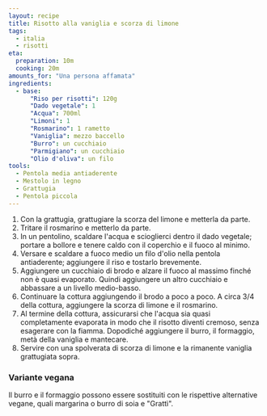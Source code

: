 ```yaml
---
layout: recipe
title: Risotto alla vaniglia e scorza di limone
tags:
  - italia
  - risotti
eta:
  preparation: 10m
  cooking: 20m
amounts_for: "Una persona affamata"
ingredients:
  - base:
      "Riso per risotti": 120g
      "Dado vegetale": 1
      "Acqua": 700ml
      "Limoni": 1
      "Rosmarino": 1 rametto
      "Vaniglia": mezzo baccello
      "Burro": un cucchiaio
      "Parmigiano": un cucchiaio
      "Olio d'oliva": un filo
tools:
  - Pentola media antiaderente
  - Mestolo in legno
  - Grattugia
  - Pentola piccola
---
```


1. Con la grattugia, grattugiare la scorza del limone e metterla da parte.
2. Tritare il rosmarino e metterlo da parte.
3. In un pentolino, scaldare l'acqua e scioglierci dentro il dado vegetale; portare a bollore e tenere caldo con il coperchio e il fuoco al minimo.
4. Versare e scaldare a fuoco medio un filo d'olio nella pentola antiaderente; aggiungere il riso e tostarlo brevemente.
5. Aggiungere un cucchiaio di brodo e alzare il fuoco al massimo finché non è quasi evaporato. Quindi aggiungere un altro cucchiaio e abbassare a un livello medio-basso.
6. Continuare la cottura aggiungendo il brodo a poco a poco. A circa 3/4 della cottura, aggiungere la scorza di limone e il rosmarino.
7. Al termine della cottura, assicurarsi che l'acqua sia quasi completamente evaporata in modo che il risotto diventi cremoso, senza esagerare con la fiamma. Dopodiché aggiungere il burro, il formaggio, metà della vaniglia e mantecare.
8. Servire con una spolverata di scorza di limone e la rimanente vaniglia grattugiata sopra.


### Variante vegana

Il burro e il formaggio possono essere sostituiti con le rispettive alternative vegane, quali margarina o burro di soia e "Grattì".
